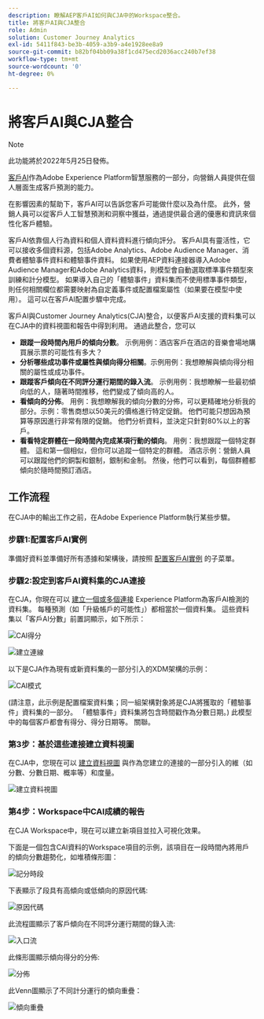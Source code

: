 ```yaml
---
description: 瞭解AEP客戶AI如何與CJA中的Workspace整合。
title: 將客戶AI與CJA整合
role: Admin
solution: Customer Journey Analytics
exl-id: 5411f843-be3b-4059-a3b9-a4e1928ee8a9
source-git-commit: b82bf04bb09a38f1cd475ecd2036acc240b7ef38
workflow-type: tm+mt
source-wordcount: '0'
ht-degree: 0%

---
```


# 將客戶AI與CJA整合

>[!NOTE]
>
>此功能將於2022年5月25日發佈。

[客戶AI](https://experienceleague.adobe.com/docs/experience-platform/intelligent-services/customer-ai/overview.html?lang=en)作為Adobe Experience Platform智慧服務的一部分，向營銷人員提供在個人層面生成客戶預測的能力。

在影響因素的幫助下，客戶AI可以告訴您客戶可能做什麼以及為什麼。 此外，營銷人員可以從客戶人工智慧預測和洞察中獲益，通過提供最合適的優惠和資訊來個性化客戶體驗。

客戶AI依靠個人行為資料和個人資料資料進行傾向評分。 客戶AI具有靈活性，它可以接收多個資料源，包括Adobe Analytics、Adobe Audience Manager、消費者體驗事件資料和體驗事件資料。 如果使用AEP資料連接器導入Adobe Audience Manager和Adobe Analytics資料，則模型會自動選取標準事件類型來訓練和計分模型。 如果導入自己的「體驗事件」資料集而不使用標準事件類型，則任何相關欄位都需要映射為自定義事件或配置檔案屬性（如果要在模型中使用）。 這可以在客戶AI配置步驟中完成。&#x200B;

客戶AI與Customer Journey Analytics(CJA)整合，以便客戶AI支援的資料集可以在CJA中的資料視圖和報告中得到利用。 通過此整合，您可以

* **跟蹤一段時間內用戶的傾向分數**。 示例用例：酒店客戶在酒店的音樂會場地購買展示票的可能性有多大？
* **分析哪些成功事件或屬性與傾向得分相關**。&#x200B;示例用例：我想瞭解與傾向得分相關的屬性或成功事件。
* **跟蹤客戶傾向在不同評分運行期間的錄入流**。 示例用例：我想瞭解一些最初傾向低的人，隨著時間推移，他們變成了傾向高的人&#x200B;。
* **看傾向的分佈**。 用例：我想瞭解我的傾向分數的分佈，可以更精確地分析我的部分。&#x200B;示例：零售商想以50美元的價格進行特定促銷。  他們可能只想因為預算等原因進行非常有限的促銷。 他們分析資料，並決定只針對80%以&#x200B;上的客戶。
* **看看特定群體在一段時間內完成某項行動的傾向**。 用例：我想跟蹤一個特定群體。 這和第一個相似，但你可以追蹤一個特定的群體&#x200B;。 酒店示例：營銷人員可以跟蹤他們的銅製和銀制，銀制和金制。 然後，他們可以看到，每個群體都傾向於隨時間預訂酒店。&#x200B;

## 工作流程

在CJA中的輸出工作之前，在Adobe Experience Platform執行某些步驟。

### 步驟1:配置客戶AI實例

準備好資料並準備好所有憑據和架構後，請按照 [配置客戶AI實例](https://experienceleague.adobe.com/docs/experience-platform/intelligent-services/customer-ai/user-guide/configure.html?lang=en) 的子菜單。

### 步驟2:設定到客戶AI資料集的CJA連接

在CJA，你現在可以 [建立一個或多個連接](/help/connections/create-connection.md) Experience Platform為客戶AI檢測的資料集。 每種預測（如「升級帳戶的可能性」）都相當於一個資料集。 這些資料集以「客戶AI分數」前置詞顯示，如下所示：

![CAI得分](assets/cai-scores.png)

![建立連線](assets/create-conn.png)

以下是CJA作為現有或新資料集的一部分引入的XDM架構的示例：

![CAI模式](assets/cai-schema.png)

(請注意，此示例是配置檔案資料集；同一組架構對象將是CJA將獲取的「體驗事件」資料集的一部分。 「體驗事件」資料集將包含時間戳作為分數日期。) 此模型中的每個客戶都會有得分、得分日期等。 關聯。

### 第3步：基於這些連接建立資料視圖

在CJA中，您現在可以 [建立資料視圖](/help/data-views/create-dataview.md) 與作為您建立的連接的一部分引入的維（如分數、分數日期、概率等）和度量。

![建立資料視圖](assets/create-dataview.png)

### 第4步：Workspace中CAI成績的報告

在CJA Workspace中，現在可以建立新項目並拉入可視化效果。

下面是一個包含CAI資料的Workspace項目的示例，該項目在一段時間內將用戶的傾向分數&#x200B;趨勢化，如堆積條形圖：

![記分時段](assets/workspace-scores.png)

下表顯示了段具有高傾向或低傾向的原因代碼&#x200B;:

![原因代碼](assets/reason-codes.png)

此流程圖顯示了客戶傾向在不同評分運行期間的錄入流&#x200B;:

![入口流](assets/flow.png)

此條形圖顯示傾向得分的分佈&#x200B;:

![分佈](assets/distribution.png)

此Venn圖顯示了不同計分運行的傾向重疊：

![傾向重疊](assets/venn.png)
